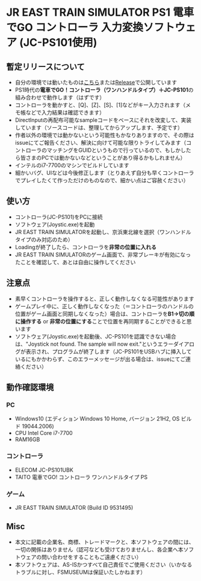 # JR EAST TRAIN SIMULATOR PS1 電車でGO コントローラ 入力変換ソフトウェア (JC-PS101使用)

## 暫定リリースについて
* 自分の環境では動いたものは[こちら](https://fsmuseum.net/souvenir/trainsimutil/DGoController2KeyPress.zip)または[Release](https://github.com/RUTE-FSMUSEUM/jre_train_sim_dgo_controller_converter/releases/tag/v0.0.0)で公開しています
* PS1時代の**電車でGO！コントローラ（ワンハンドルタイプ）＋JC-PS101**の組み合わせで動作します（はずです）
* コントローラを動かすと、[Q]、[Z]、[S]、[1]などがキー入力されます（メモ帳などで入力結果は確認できます）
* DirectInputの再配布可能なsampleコードをベースにそれを改変して、実装しています（ソースコードは、整理してからアップします、予定です）
* 作者以外の環境では動かないという可能性もかなりありますので、その際はissueにてご報告ください、解決に向けて可能な限りトライしてみます（コントローラのマッチングをGUIDというもので行っているので、もしかしたら皆さまのPCでは動かないなどということがあり得るかもしれません）
* インテルのi7-7700のマシンでビルドしています
* 細かいバグ、UIなどは今後修正します（とりあえず自分も早くコントローラでプレイしたくて作っただけのものなので、細かい点はご容赦ください）

## 使い方
* コントローラ(JC-PS101)をPCに接続
* ソフトウェア(Joystic.exe)を起動
* JR EAST TRAIN SIMULATORを起動し、京浜東北線を選択（ワンハンドルタイプのみ対応のため）
* Loadingが終了したら、コントローラを**非常の位置に入れる**
* JR EAST TRAIN SIMULATORのゲーム画面で、非常ブレーキが有効になったことを確認して、あとは自由に操作してください

## 注意点
* 素早くコントローラを操作すると、正しく動作しなくなる可能性があります
* ゲームプレイ中に、正しく動作しなくなった（＝コントローラのハンドルの位置がゲーム画面と同期しなくなった）場合は、コントローラを**B1→切の順に操作する** or **非常の位置にする**ことで位置を再同期することができると思います
* ソフトウェア(Joystic.exe)を起動後、JC-PS101を認識できない場合は、"Joystick not found. The sample will now exit."というエラーダイアログが表示され、プログラムが終了します（JC-PS101をUSBハブに挿入しているにもかかわらず、このエラーメッセージが出る場合は、issueにてご連絡ください）

## 動作確認環境
### PC
* Windows10 (エディション	Windows 10 Home, バージョン	21H2, OS ビルド	19044.2006)
* CPU Intel Core i7-7700
* RAM16GB
### コントローラ
* ELECOM JC-PS101UBK
* TAITO 電車でGO! コントローラ ワンハンドルタイプ PS
### ゲーム
* JR EAST TRAIN SIMULATOR (Build ID 9531495)

## Misc
* 本文に記載の企業名、商標、トレードマークと、本ソフトウェアの間には、一切の関係はありません（認可なども受けておりませんし、各企業へ本ソフトウェアの問い合わせをすることもご遠慮ください）
* 本ソフトウェアは、AS-ISかつすべて自己責任でご使用ください（いかなるトラブルに対し、FSMUSEUMは保証いたしかねます）
